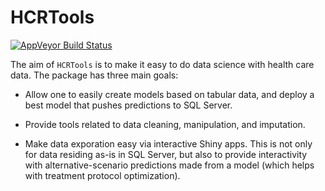 # HCRTools

[![AppVeyor Build Status](https://ci.appveyor.com/api/projects/status/github/levithatcher/HCRTools?branch=master&svg=true)](https://ci.appveyor.com/project/levithatcher/HCRTools)


The aim of `HCRTools` is to make it easy to do data science with health care 
data. The package has three main goals:

-  Allow one to easily create models based on tabular data, and deploy a best
model that pushes predictions to SQL Server.

-  Provide tools related to data cleaning, manipulation, and imputation.

-  Make data exporation easy via interactive Shiny apps. This is not only for 
data residing as-is in SQL Server, but also to provide interactivity
with alternative-scenario predictions made from a model (which helps with
treatment protocol optimization).
